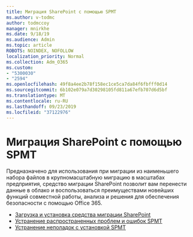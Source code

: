 ```yaml
---
title: Миграция SharePoint с помощью SPMT
ms.author: v-todmc
author: todmccoy
manager: mnirkhe
ms.date: 9/18/19
ms.audience: Admin
ms.topic: article
ROBOTS: NOINDEX, NOFOLLOW
localization_priority: Normal
ms.collection: Adm_O365
ms.custom:
- "5300030"
- "2594"
ms.openlocfilehash: 49f8a4ee2b78f158ec1ce5ca7da84f6fbfff0d14
ms.sourcegitcommit: 6b102e079a7d30298105fd811a67efb707d6d5bf
ms.translationtype: MT
ms.contentlocale: ru-RU
ms.lasthandoff: 09/23/2019
ms.locfileid: "37122976"
---
```

# <a name="sharepoint-migration-with-spmt"></a>Миграция SharePoint с помощью SPMT

Предназначено для использования при миграции из наименьшего набора файлов в крупномасштабную миграцию в масштабах предприятия, средство миграции SharePoint позволит вам перенести данные в облако и воспользоваться преимуществами новейших функций совместной работы, анализа и решения для обеспечения безопасности с помощью Office 365.

- [Загрузка и установка средства миграции SharePoint](https://docs.microsoft.com/sharepointmigration/introducing-the-sharepoint-migration-tool)
- [Устранение распространенных проблем и ошибок SPMT](https://docs.microsoft.com/sharepointmigration/troubleshooting-common-spmt-issues)
- [Устранение неполадок с установкой SPMT](https://docs.microsoft.com/sharepointmigration/spmt-install-issues#troubleshooting-spmt-installation-issues)
